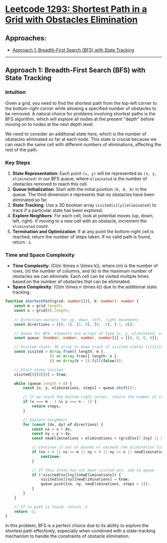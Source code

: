 # [Leetcode 1293: Shortest Path in a Grid with Obstacles Elimination](https://leetcode.com/problems/shortest-path-in-a-grid-with-obstacles-elimination/)

## Approaches:
- [Approach 1: Breadth-First Search (BFS) with State Tracking](#approach-1-breadth-first-search-bfs-with-state-tracking)

---

## Approach 1: Breadth-First Search (BFS) with State Tracking

### Intuition
Given a grid, you need to find the shortest path from the top-left corner to the bottom-right corner while allowing a specified number of obstacles to be removed. A natural choice for problems involving shortest paths is the BFS algorithm, which will explore all nodes at the present "depth" before moving on to nodes at the next depth level.

We need to consider an additional state here, which is the number of obstacles eliminated so far at each node. This state is crucial because we can reach the same cell with different numbers of eliminations, affecting the rest of the path.

### Key Steps
1. **State Representation**: Each point `(x, y)` will be represented as `(x, y, eliminated)` in our BFS queue, where `eliminated` is the number of obstacles removed to reach this cell.
2. **Queue Initialization**: Start with the initial position `(0, 0, 0)` in the queue. The third dimension `0` represents that no obstacles have been eliminated so far.
3. **State Tracking**: Use a 3D boolean array `visited[x][y][eliminated]` to track if a particular state has been explored.
4. **Explore Neighbors**: For each cell, look at potential moves (up, down, left, right). If moving to a new cell with an obstacle, increment the `eliminated` count.
5. **Termination and Optimization**: If at any point the bottom-right cell is reached, return the number of steps taken. If no valid path is found, return `-1`.

### Time and Space Complexity
- **Time Complexity**: \(O(m \times n \times k)\), where \(m\) is the number of rows, \(n\) the number of columns, and \(k\) is the maximum number of obstacles we can eliminate. Each cell can be visited multiple times based on the number of obstacles that can be eliminated.
- **Space Complexity**: \(O(m \times n \times k)\) due to the additional state tracking.

```typescript
function shortestPath(grid: number[][], k: number): number {
    const m = grid.length;
    const n = grid[0].length;
    
    // Direction vectors for up, down, left, right movements
    const directions = [[0, 1], [1, 0], [0, -1], [-1, 0]];

    // Queue for BFS: elements are arrays of type [x, y, eliminated, steps]
    const queue: [number, number, number, number][] = [[0, 0, 0, 0]];

    // Visited state: 3D array to keep track of visited states [x][y][eliminated]
    const visited = Array.from({ length: m }, 
                    () => Array.from({ length: n }, 
                    () => Array(k + 1).fill(false)));

    // Start state visited
    visited[0][0][0] = true;

    while (queue.length > 0) {
        const [x, y, eliminations, steps] = queue.shift()!;

        // If we reach the bottom-right corner, return the number of steps
        if (x === m - 1 && y === n - 1) {
            return steps;
        }

        // Explore neighbors
        for (const [dx, dy] of directions) {
            const nx = x + dx;
            const ny = y + dy;
            const newEliminations = eliminations + (grid[nx]?.[ny] || 0);

            // Continue if out of bounds or exceeds the elimination limit
            if (nx < 0 || nx >= m || ny < 0 || ny >= n || newEliminations > k) {
                continue;
            }

            // If this state has not been visited yet, add to queue
            if (!visited[nx][ny][newEliminations]) {
                visited[nx][ny][newEliminations] = true;
                queue.push([nx, ny, newEliminations, steps + 1]);
            }
        }
    }

    // If no path is found, return -1
    return -1;
}
```

In this problem, BFS is a perfect choice due to its ability to explore the shortest path effectively, especially when combined with a state-tracking mechanism to handle the constraints of obstacle elimination.

